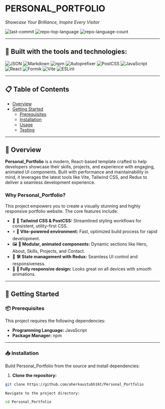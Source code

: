        
# PERSONAL_PORTFOLIO 

*Showcase Your Brilliance, Inspire Every Visitor*

![last-commit](https://img.shields.io/github/last-commit/aherkaustubh16t/Personal_Portfolio?style=flat&logo=git&logoColor=white&color=0080ff)
![repo-top-language](https://img.shields.io/github/languages/top/aherkaustubh16t/Personal_Portfolio?style=flat&color=0080ff)
![repo-language-count](https://img.shields.io/github/languages/count/aherkaustubh16t/Personal_Portfolio?style=flat&color=0080ff)

---

## 🔧 Built with the tools and technologies:

![JSON](https://img.shields.io/badge/JSON-000000.svg?style=flat&logo=JSON&logoColor=white)
![Markdown](https://img.shields.io/badge/Markdown-000000.svg?style=flat&logo=Markdown&logoColor=white)
![npm](https://img.shields.io/badge/npm-CB3837.svg?style=flat&logo=npm&logoColor=white)
![Autoprefixer](https://img.shields.io/badge/Autoprefixer-DD3735.svg?style=flat&logo=Autoprefixer&logoColor=white)
![PostCSS](https://img.shields.io/badge/PostCSS-DD3A0A.svg?style=flat&logo=PostCSS&logoColor=white)
![JavaScript](https://img.shields.io/badge/JavaScript-F7DF1E.svg?style=flat&logo=JavaScript&logoColor=black)
![React](https://img.shields.io/badge/React-61DAFB.svg?style=flat&logo=React&logoColor=black)
![Formik](https://img.shields.io/badge/Formik-2563EB.svg?style=flat&logo=Formik&logoColor=white)
![Vite](https://img.shields.io/badge/Vite-646CFF.svg?style=flat&logo=Vite&logoColor=white)
![ESLint](https://img.shields.io/badge/ESLint-4B32C3.svg?style=flat&logo=ESLint&logoColor=white)

---

## 📋 Table of Contents

- [Overview](#overview)
- [Getting Started](#getting-started)
  - [Prerequisites](#prerequisites)
  - [Installation](#installation)
  - [Usage](#usage)
  - [Testing](#testing)

---

## 📌 Overview

**Personal_Portfolio** is a modern, React-based template crafted to help developers showcase their skills, projects, and experience with engaging, animated UI components. Built with performance and maintainability in mind, it leverages the latest tools like Vite, Tailwind CSS, and Redux to deliver a seamless development experience.

### Why Personal_Portfolio?

This project empowers you to create a visually stunning and highly responsive portfolio website. The core features include:

- 🎨 **🧩 Tailwind CSS & PostCSS:** Streamlined styling workflows for consistent, utility-first CSS.
- ⚡ **🚀 Vite-powered environment:** Fast, optimized build process for rapid development.
- 🖼️ **🌟 Modular, animated components:** Dynamic sections like Hero, About, Skills, Projects, and Contact.
- 🔄 **🛠️ State management with Redux:** Seamless UI control and responsiveness.
- 🎯 **📱 Fully responsive design:** Looks great on all devices with smooth animations.

---

## 🚀 Getting Started

### 📦 Prerequisites

This project requires the following dependencies:

- **Programming Language:** JavaScript
- **Package Manager:** npm

---

### 📥 Installation

Build Personal_Portfolio from the source and install dependencies:

1. **Clone the repository:**

```bash
git clone https://github.com/aherkaustubh16t/Personal_Portfolio

Navigate to the project directory:

cd Personal_Portfolio
